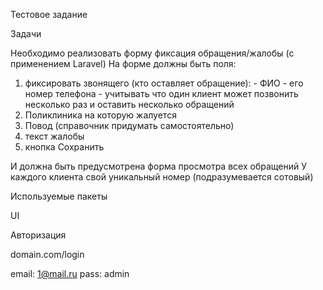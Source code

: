 Тестовое задание

Задачи


Необходимо реализовать форму фиксация обращения/жалобы (с применением Laravel)
На форме должны  быть поля:
1) фиксировать звонящего (кто оставляет обращение):                                                                                                                                    - ФИО                                                                                                                                                                    - его номер телефона
             - учитывать что один клиент может позвонить несколько раз и оставить несколько обращений
2) Поликлиника на которую жалуется
3) Повод (справочник придумать самостоятельно)
4) текст жалобы 
5) кнопка Сохранить

И должна быть предусмотрена форма просмотра всех обращений
У каждого клиента свой уникальный номер (подразумевается сотовый)

Используемые пакеты

UI

Авторизация

domain.com/login

email: 1@mail.ru
pass: admin
